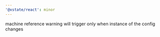 ```yaml
---
'@xstate/react': minor
---
```


machine reference warning will trigger only when instance of the config changes
